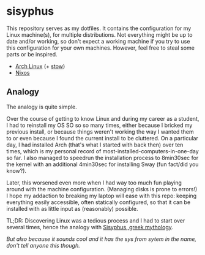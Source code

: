 # sisyphus

This repository serves as my dotfiles. It contains the configuration for my Linux machine(s), for multiple distributions. Not everything might be up to date and/or working, so don't expect a working machine if you try to use this configuration for your own machines. However, feel free to steal some parts or be inspired.

- [Arch Linux](./arch) (+ [stow](./stow))
- [Nixos](./nixos)

## Analogy

The analogy is quite simple. 

Over the course of getting to know Linux and during my career as a student, I had to reinstall my OS SO so so many times, either because I bricked my previous install, or because things weren't working the way I wanted them to or even because I found the current install to be cluttered. On a particular day, I had installed Arch (that's what I started with back then) over ten times, which is my personal record of most-installed-computers-in-one-day so far. I also managed to speedrun the installation process to 8min30sec for the kernel with an additional 4min30sec for installing Sway (fun fact/did you know?). 

Later, this worsened even more when I had way too much fun playing around with the machine configuration. (Managing disks is prone to errors!) I hope my addaction to breaking my laptop will ease with this repo: keeping everything easily accessible, often statically configured, so that it can be installed with as little input as (reasonably) possible.

TL;DR: Discovering Linux was a tedious process and I had to start over several times, hence the analogy with [Sisyphus, greek mythology](https://en.wikipedia.org/wiki/Sisyphus). 

*But also because it sounds cool and it has the sys from sytem in the name, don't tell anyone this though.*
